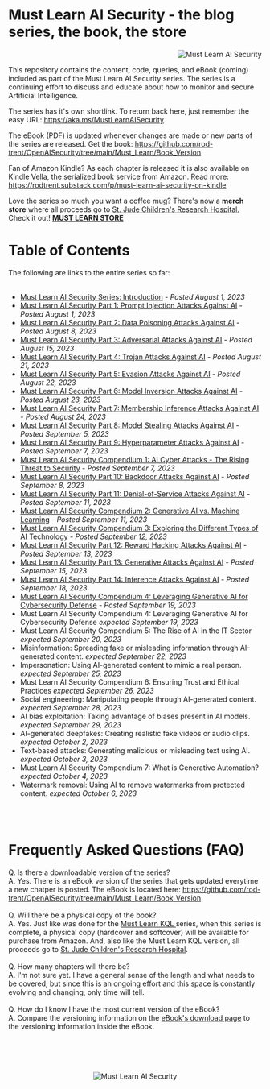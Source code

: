 # Must Learn AI Security - the blog series, the book, the store<br>
<p align="right"><img src="https://github.com/rod-trent/OpenAISecurity/blob/main/Must_Learn/Series_Images/MustLearnAISecuritySmallSmall.png" alt="Must Learn AI Security"></center></p>

This repository contains the content, code, queries, and eBook (coming) included as part of the Must Learn AI Security series. The series is a continuing effort to discuss and educate about how to monitor and secure Artificial Intelligence.

The series has it's own shortlink. To return back here, just remember the easy URL: https://aka.ms/MustLearnAISecurity

The eBook (PDF) is updated whenever changes are made or new parts of the series are released. Get the book: https://github.com/rod-trent/OpenAISecurity/tree/main/Must_Learn/Book_Version

Fan of Amazon Kindle? As each chapter is released it is also available on Kindle Vella, the serialized book service from Amazon. Read more: https://rodtrent.substack.com/p/must-learn-ai-security-on-kindle

Love the series so much you want a coffee mug? There's now a <b>merch store</b> where all proceeds go to <a href="https://www.stjude.org/" target="_blank">St. Jude Children's Research Hospital.</a> Check it out! <b><a href="https://must-learn-kql.creator-spring.com" target="_blank">MUST LEARN STORE</a></b>

<b><h1>Table of Contents</h1></b>
The following are links to the entire series so far:
<br><br>

* <a href="https://rodtrent.substack.com/p/must-learn-ai-security-series-introduction" target="_blank">Must Learn AI Security Series: Introduction</a> - <i>Posted August 1, 2023</i><br>
* <a href="https://rodtrent.substack.com/p/must-learn-ai-security-part-1-prompt" target="_blank">Must Learn AI Security Part 1: Prompt Injection Attacks Against AI</a> - <i>Posted August 1, 2023</i><br>
* <a href="https://rodtrent.substack.com/p/must-learn-ai-security-part-2-data" target="_blank">Must Learn AI Security Part 2: Data Poisoning Attacks Against AI</a> - <i>Posted August 8, 2023</i><br>
* <a href="https://rodtrent.substack.com/p/must-learn-ai-security-part-3-adversarial" target="_blank">Must Learn AI Security Part 3: Adversarial Attacks Against AI</a> - <i>Posted August 15, 2023</i><br>
* <a href="https://rodtrent.substack.com/p/must-learn-ai-security-part-4-trojan" target="_blank">Must Learn AI Security Part 4: Trojan Attacks Against AI</a> - <i>Posted August 21, 2023</i><br>
* <a href="https://rodtrent.substack.com/p/must-learn-ai-security-part-5-evasion" target="_blank">Must Learn AI Security Part 5: Evasion Attacks Against AI</a> - <i>Posted August 22, 2023</i><br>
* <a href="https://rodtrent.substack.com/p/must-learn-ai-security-part-6-model" target="_blank">Must Learn AI Security Part 6: Model Inversion Attacks Against AI</a> - <i>Posted August 23, 2023</i><br>
* <a href="https://rodtrent.substack.com/p/must-learn-ai-security-part-7-membership" target="_blank">Must Learn AI Security Part 7: Membership Inference Attacks Against AI</a> - <i>Posted August 24, 2023</i><br>
* <a href="https://rodtrent.substack.com/p/must-learn-ai-security-part-8-model" target="_blank">Must Learn AI Security Part 8: Model Stealing Attacks Against AI</a> - <i>Posted September 5, 2023</i><br>
* <a href="https://rodtrent.substack.com/p/must-learn-ai-security-part-9-hyperparameter" target="_blank">Must Learn AI Security Part 9: Hyperparameter Attacks Against AI</a> - <i>Posted September 7, 2023</i><br>
* <a href="https://rodtrent.substack.com/p/must-learn-ai-security-compendium" target="_blank">Must Learn AI Security Compendium 1: AI Cyber Attacks - The Rising Threat to Security</a> - <i>Posted September 7, 2023</i><br>
* <a href="https://rodtrent.substack.com/p/must-learn-ai-security-part-10-backdoor" target="_blank">Must Learn AI Security Part 10: Backdoor Attacks Against AI</a> - <i>Posted September 8, 2023</i><br>
* <a href="https://rodtrent.substack.com/p/must-learn-ai-security-part-11-denial" target="_blank">Must Learn AI Security Part 11: Denial-of-Service Attacks Against AI</a> - <i>Posted September 11, 2023</i><br>
* <a href="https://rodtrent.substack.com/p/must-learn-ai-security-compendium-73e" target="_blank">Must Learn AI Security Compendium 2: Generative AI vs. Machine Learning</a> - <i>Posted September 11, 2023</i><br>
* <a href="https://rodtrent.substack.com/p/must-learn-ai-security-compendium-d86" target="_blank">Must Learn AI Security Compendium 3: Exploring the Different Types of AI Technology</a> - <i>Posted September 12, 2023</i><br>
* <a href="https://rodtrent.substack.com/p/must-learn-ai-security-part-12-reward" target="_blank">Must Learn AI Security Part 12: Reward Hacking Attacks Against AI</a> - <i>Posted September 13, 2023</i><br>
* <a href="https://rodtrent.substack.com/p/must-learn-ai-security-part-13-generative" target="_blank">Must Learn AI Security Part 13: Generative Attacks Against AI</a> - <i>Posted September 15, 2023</i><br>
* <a href="https://rodtrent.substack.com/p/must-learn-ai-security-part-14-inference" target="_blank">Must Learn AI Security Part 14: Inference Attacks Against AI</a> - <i>Posted September 18, 2023</i><br>
* <a href="https://rodtrent.substack.com/p/must-learn-ai-security-compendium-794" target="_blank">Must Learn AI Security Compendium 4: Leveraging Generative AI for Cybersecurity Defense</a> - <i>Posted September 19, 2023</i><br>
* Must Learn AI Security Compendium 4: Leveraging Generative AI for Cybersecurity Defense <i>expected September 19, 2023</i>
* Must Learn AI Security Compendium 5: The Rise of AI in the IT Sector <i>expected September 20, 2023</i>
* Misinformation: Spreading fake or misleading information through AI-generated content. <i>expected September 22, 2023</i>
* Impersonation: Using AI-generated content to mimic a real person. <i>expected September 25, 2023</i>
* Must Learn AI Security Compendium 6: Ensuring Trust and Ethical Practices <i>expected September 26, 2023</i>
* Social engineering: Manipulating people through AI-generated content. <i>expected September 28, 2023</i>
* AI bias exploitation: Taking advantage of biases present in AI models. <i>expected September 29, 2023</i>
* AI-generated deepfakes: Creating realistic fake videos or audio clips. <i>expected October 2, 2023</i>
* Text-based attacks: Generating malicious or misleading text using AI. <i>expected October 3, 2023</i>
* Must Learn AI Security Compendium 7: What is Generative Automation? <i>expected October 4, 2023</i>
* Watermark removal: Using AI to remove watermarks from protected content. <i>expected October 6, 2023</i>

<br><br>

<b><h1>Frequently Asked Questions (FAQ)</h1></b>
Q. Is there a downloadable version of the series?
<br>
A. Yes. There is an eBook version of the series that gets updated everytime a new chatper is posted. The eBook is located here: https://github.com/rod-trent/OpenAISecurity/tree/main/Must_Learn/Book_Version
<br><br>
Q. Will there be a physical copy of the book? 
<br>
A. Yes. Just like was done for the <a href="https://aka.ms/MustLearnKQL" target="_blank">Must Learn KQL </a>series, when this series is complete, a physical copy (hardcover and softcover) will be available for purchase from Amazon. And, also like the Must Learn KQL version, all proceeds go to <a href="https://www.stjude.org/" target="_blank">St. Jude Children's Research Hospital</a>. 
<br><br>
Q. How many chapters will there be?
<br>
A. I'm not sure yet. I have a general sense of the length and what needs to be covered, but since this is an ongoing effort and this space is constantly evolving and changing, only time will tell.
<br><br>
Q. How do I know I have the most current version of the eBook?
<br>
A. Compare the versioning information on the <a href="https://github.com/rod-trent/OpenAISecurity/tree/main/Must_Learn/Book_Version" target="_blank">eBook's download page</a> to the versioning information inside the eBook.
<br><br>
</br></br></br>
<p align="center"><img src="https://github.com/rod-trent/OpenAISecurity/blob/main/Must_Learn/Series_Images/Must%20Learn%20AI%20Security%20Small.png?raw=true" alt="Must Learn AI Security"></center></p>
